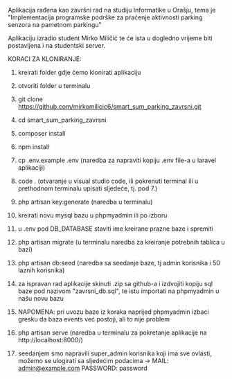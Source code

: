 Aplikacija rađena kao završni rad na studiju Informatike u Orašju, tema je "Implementacija programske podrške za praćenje aktivnosti parking senzora na pametnom parkingu"

Aplikaciju izradio student Mirko Miličić te će ista u dogledno vrijeme biti postavljena i na studentski server.

KORACI ZA KLONIRANJE:

1. kreirati folder gdje ćemo klonirati aplikaciju

2. otvoriti folder u terminalu

3. git clone https://github.com/mirkomilicic6/smart_sum_parking_zavrsni.git

4. cd smart_sum_parking_zavrsni

5. composer install

6. npm install

7. cp .env.example .env (naredba za napraviti kopiju .env file-a u laravel aplikaciji)

8. code . (otvaranje u visual studio code, ili pokrenuti terminal ili u prethodnom terminalu upisati sljedeće, tj. pod 7.)

9. php artisan key:generate (naredba u terminalu)

10. kreirati novu mysql bazu u phpmyadmin ili po izboru

11. u .env pod DB_DATABASE staviti ime kreirane prazne baze i spremiti

12. php artisan migrate (u terminalu naredba za kreiranje potrebnih tablica u bazi)

13. php artisan db:seed (naredba sa seedanje baze, tj admin korisnika i 50 laznih korisnika)

14. za ispravan rad aplikacije skinuti .zip sa github-a i izdvojiti kopiju sql baze pod nazivom "zavrsni_db.sql", te istu importati na phpmyadmin u našu novu bazu

15. NAPOMENA: pri uvozu baze iz koraka naprijed phpmyadmin izbaci gresku da baza events već postoji, ali to nije problem

16. php artisan serve (naredba u terminalu za pokretanje aplikacije na http://localhost:8000/)

17. seedanjem smo napravili super_admin korisnika koji ima sve ovlasti, možemo se ulogirati sa sljedećim podacima ->  MAIL: admin@example.com 
                                                                                                                      PASSWORD: password





